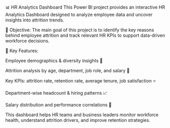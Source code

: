 📊 HR Analytics Dashboard
This Power BI project provides an interactive HR Analytics Dashboard designed to analyze employee data and uncover insights into attrition trends.

🔎 Objective:
The main goal of this project is to identify the key reasons behind employee attrition and track relevant HR KPIs to support data-driven workforce decisions.

📌 Key Features:

Employee demographics & diversity insights 👥

Attrition analysis by age, department, job role, and salary 🔄

Key KPIs: attrition rate, retention rate, average tenure, job satisfaction ⭐

Department-wise headcount & hiring patterns 📈

Salary distribution and performance correlations 💼

This dashboard helps HR teams and business leaders monitor workforce health, understand attrition drivers, and improve retention strategies.
